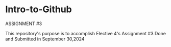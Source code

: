# Intro-to-Github
ASSIGNMENT #3

This repository's purpose is to accomplish Elective 4's Assignment #3
Done and Submitted in September 30,2024
